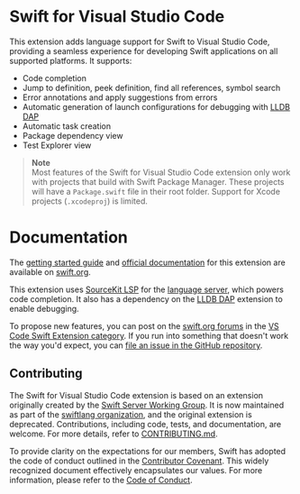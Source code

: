 # Swift for Visual Studio Code

This extension adds language support for Swift to Visual Studio Code, providing a seamless experience for developing Swift applications on all supported platforms. It supports:

* Code completion
* Jump to definition, peek definition, find all references, symbol search
* Error annotations and apply suggestions from errors
* Automatic generation of launch configurations for debugging with [LLDB DAP](https://marketplace.visualstudio.com/items?itemName=llvm-vs-code-extensions.lldb-dap)
* Automatic task creation
* Package dependency view
* Test Explorer view

> **Note**  
> Most features of the Swift for Visual Studio Code extension only work with projects that build with Swift Package Manager. These projects will have a `Package.swift` file in their root folder. Support for Xcode projects (`.xcodeproj`) is limited.

# Documentation

The [getting started guide](https://www.swift.org/documentation/articles/getting-started-with-vscode-swift.html) and [official documentation](https://docs.swift.org/vscode/documentation/userdocs) for this extension are available on [swift.org](https://www.swift.org).

This extension uses [SourceKit LSP](https://github.com/apple/sourcekit-lsp) for the [language server](https://microsoft.github.io/language-server-protocol/overviews/lsp/overview/), which powers code completion. It also has a dependency on the [LLDB DAP](https://marketplace.visualstudio.com/items?itemName=llvm-vs-code-extensions.lldb-dap) extension to enable debugging.

To propose new features, you can post on the [swift.org forums](https://forums.swift.org) in the [VS Code Swift Extension category](https://forums.swift.org/c/related-projects/vscode-swift-extension/). If you run into something that doesn't work the way you'd expect, you can [file an issue in the GitHub repository](https://github.com/swiftlang/vscode-swift/issues/new).

## Contributing

The Swift for Visual Studio Code extension is based on an extension originally created by the [Swift Server Working Group](https://www.swift.org/sswg/). It is now maintained as part of the [swiftlang organization](https://github.com/swiftlang/), and the original extension is deprecated. Contributions, including code, tests, and documentation, are welcome. For more details, refer to [CONTRIBUTING.md](CONTRIBUTING.md).

To provide clarity on the expectations for our members, Swift has adopted the code of conduct outlined in the [Contributor Covenant](https://www.contributor-covenant.org). This widely recognized document effectively encapsulates our values. For more information, please refer to the [Code of Conduct](https://swift.org/code-of-conduct/).
